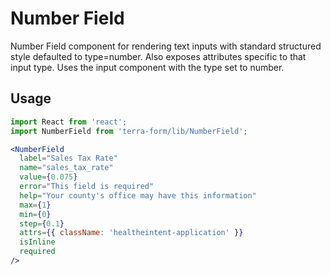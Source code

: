 # Number Field

Number Field component for rendering text inputs with standard structured style defaulted to type=number. Also exposes attributes specific to that input type. Uses the input component with the type set to number.

## Usage

```jsx
import React from 'react';
import NumberField from 'terra-form/lib/NumberField';

<NumberField
  label="Sales Tax Rate"
  name="sales_tax_rate"
  value={0.075}
  error="This field is required"
  help="Your county's office may have this information"
  max={1}
  min={0}
  step={0.1}
  attrs={{ className: 'healtheintent-application' }}
  isInline
  required
/>
```
